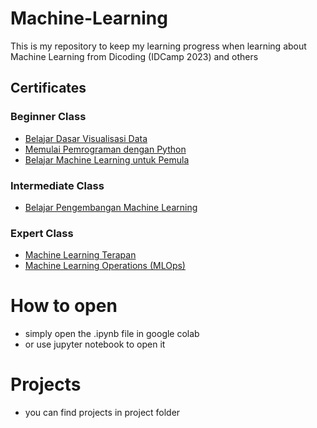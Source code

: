 # Machine-Learning
This is my repository to keep my learning progress when learning about Machine Learning from Dicoding (IDCamp 2023) and others
## Certificates
### Beginner Class
- [Belajar Dasar Visualisasi Data](https://www.dicoding.com/certificates/07Z6845GRXQR)
- [Memulai Pemrograman dengan Python](https://www.dicoding.com/certificates/53XE4DYJRZRN)
- [Belajar Machine Learning untuk Pemula](https://www.dicoding.com/certificates/1OP817KLQZQK)
### Intermediate Class
- [Belajar Pengembangan Machine Learning](https://www.dicoding.com/certificates/KEXL8YNRWZG2)
### Expert Class
- [Machine Learning Terapan](https://www.dicoding.com/certificates/07Z6W1R1RZQR)
- [Machine Learning Operations (MLOps)](https://www.dicoding.com/certificates/GRX5OYNE3P0M)

# How to open
- simply open the .ipynb file in google colab
- or use jupyter notebook to open it

# Projects
- you can find projects in project folder
